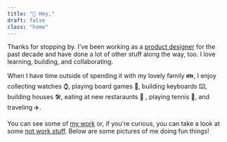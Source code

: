 ```yaml
---
title: "👋 Hey,"
draft: false
class: "home"
---
```

Thanks for stopping by. I've been working as a [product designer](https://linkedin.com/in/jefforshalick) for the past decade and have done a lot of other stuff along the way, too. I love learning, building, and collaborating.

When I have time outside of spending it with my lovely family 👪, I enjoy collecting watches ⌚, playing board games 🎲, building keyboards ⌨️, building houses 🛠️, eating at new restaraunts 🍜 , playing tennis 🎾, and traveling ✈️.

You can see some of [my work](/work/) or, if you're curious, you can take a look at some [not work stuff](/not-work/). Below are some pictures of me doing fun things!


